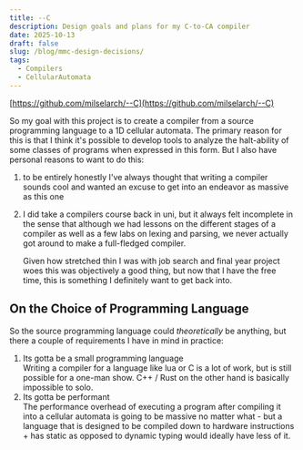 ```yaml
---
title: --C
description: Design goals and plans for my C-to-CA compiler
date: 2025-10-13
draft: false
slug: /blog/mmc-design-decisions/
tags:
  - Compilers
  - CellularAutomata
---
```


[https://github.com/milselarch/--C](https://github.com/milselarch/--C)

So my goal with this project is to create a compiler from a source programming language
to a 1D cellular automata. The primary reason for this is that I think it's possible
to develop tools to analyze the halt-ability of some classes of programs
when expressed in this form. But I also have personal reasons to want to do this:

1. to be entirely honestly I've always
   thought that writing a compiler sounds cool and wanted an excuse to
   get into an endeavor as massive as this one
2. I did take a compilers course back in uni, but it always felt incomplete
   in the sense that although we had lessons on the different stages of a
   compiler as well as a few labs on lexing and parsing,
   we never actually got around to make a full-fledged compiler.

   Given how stretched thin I was with job search and final year project woes
   this was objectively a good thing, but now that I have the free time, this
   is something I definitely want to get back into.

## On the Choice of Programming Language

So the source programming language could _theoretically_ be anything, but
there a couple of requirements I have in mind in practice:

1. Its gotta be a small programming language  
   Writing a compiler for a language like lua or C is a lot of work, but
   is still possible for a one-man show. C++ / Rust on the other hand is
   basically impossible to solo.
2. Its gotta be performant  
   The performance overhead of executing a program after compiling it
   into a cellular automata is going to be massive no matter what -
   but a language that is designed to be compiled down to hardware
   instructions + has static as opposed to dynamic typing would ideally have less of it.
